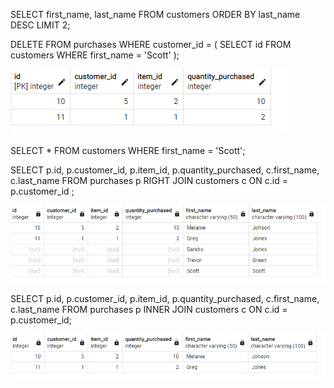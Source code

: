 <!-- Fetch the last 2 customers in alphabetical order (A-Z) – exclude ‘id’ from the results.-->
SELECT first_name, last_name 
FROM customers 
ORDER BY last_name DESC 
LIMIT 2;


<!-- Use SQL to delete all purchases made by Scott. -->
DELETE FROM purchases 
WHERE customer_id = (
  SELECT id 
  FROM customers 
  WHERE first_name = 'Scott'
);

![image](https://github.com/sergeemmanuelk/DI-Bootcamp-Week8-Day2-exercisesXPNinja/blob/main/img/cap1.png)

<!-- Does Scott still exist in the customers table, even though he has been deleted? Try and find him. -->
SELECT * FROM customers 
WHERE first_name = 'Scott';

<!-- Use SQL to find all purchases. Join purchases with the customers table, so that Scott’s order will appear, although instead of the customer’s first and last name, you should only see empty/blank. (Which kind of join should you use?). -->

SELECT p.id, p.customer_id, p.item_id, p.quantity_purchased, c.first_name, c.last_name
FROM purchases p
RIGHT JOIN customers c ON c.id = p.customer_id ;

![image](https://github.com/sergeemmanuelk/DI-Bootcamp-Week8-Day2-exercisesXPNinja/blob/main/img/cap2.png)


<!-- Use SQL to find all purchases. Join purchases with the customers table, so that Scott’s order will NOT appear. (Which kind of join should you use?) -->

SELECT p.id, p.customer_id, p.item_id, p.quantity_purchased, c.first_name, c.last_name 
FROM purchases p
INNER JOIN customers c ON c.id = p.customer_id;

![image](https://github.com/sergeemmanuelk/DI-Bootcamp-Week8-Day2-exercisesXPNinja/blob/main/img/cap3.png)
